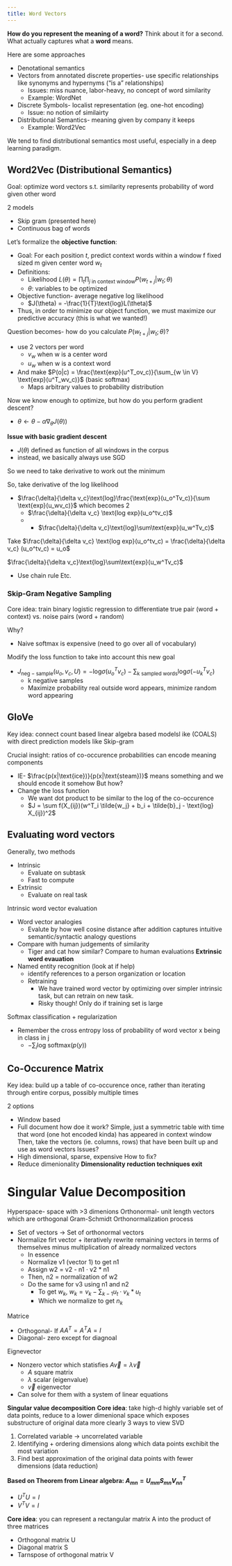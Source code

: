 ```yaml
---
title: Word Vectors
---
```

**How do you represent the meaning of a word?** Think about it for a second. What actually captures what a **word** means.

Here are some approaches
- Denotational semantics
- Vectors from annotated discrete properties- use specific relationships like synonyms and hypernyms (“is a” relationships)
	- Issues: miss nuance, labor-heavy, no concept of word similarity
	- Example: WordNet
- Discrete Symbols- localist representation (eg. one-hot encoding)
	- Issue: no notion of similairty
- Distributional Semantics- meaning given by company it keeps
	- Example: Word2Vec

We tend to find distributional semantics most useful, especially in a deep learning paradigm.
## Word2Vec (Distributional Semantics)
Goal: optimize word vectors s.t. similarity represents probability of word given other word

2 models
- Skip gram (presented here)
- Continuous bag of words

Let’s formalize the **objective function**:
- Goal: For each position $t$, predict context words within a window f fixed sized m given center word $w_t$
- Definitions:
	- Likelihood $L(\theta) = \prod_t \prod_{j \text{ in context window}} P(w_{t+j}|w_t; \theta)$ 
	- $\theta$: variables to be optimized
- Objective function- average negative log likelihood
	- $J(\theta) = -\frac{1}{T}\text{log}L(\theta)$
- Thus, in order to minimize our object function, we must maximize our predictive accuracy (this is what we wanted!)

Question becomes- how do you calculate $P(w_{t+j}|w_t; \theta)$?
- use 2 vectors per word
	- $v_w$ when w is a center word
	- $u_w$ when w is a context word
- And make $P(o|c) = \frac{\text{exp}(u^T_ov_c)}{\sum_{w \in V} \text{exp}(u^T_wv_c)}$  (basic softmax)
	- Maps arbitrary values to probability distribution

Now we know enough to optimize, but how do you perform gradient descent?
-  $\theta \leftarrow \theta - \alpha \nabla_\theta J(\theta))$

**Issue with basic gradient descent**
- $J(\theta)$ defined as function of all windows in the corpus
- instead, we basically always use SGD

So we need to take derivative to work out the minimum

So, take derivative of the log likelihood
- $\frac{\delta}{\delta v_c}\text{log}\frac{\text{exp}(u_o^Tv_c)}{\sum \text{exp}(u_wv_c)}$ which becomes 2
	- $\frac{\delta}{\delta v_c} \text{log exp}(u_o^tv_c)$
	- - $\frac{\delta}{\delta v_c}\text{log}\sum\text{exp}(u_w^Tv_c)$  

Take $\frac{\delta}{\delta v_c} \text{log exp}(u_o^tv_c) = \frac{\delta}{\delta v_c} (u_o^tv_c) = u_o$

$\frac{\delta}{\delta v_c}\text{log}\sum\text{exp}(u_w^Tv_c)$ 
- Use chain rule
Etc.

### Skip-Gram Negative Sampling
Core idea: train binary logistic regression to differentiate true pair  (word + context) vs. noise pairs (word + random)

Why?
- Naive softmax is expensive (need to go over all of vocabulary)

Modify the loss function to take into account this new goal
- $J_{\text{neg}-\text{sample}}(u_o,v_c,U) = -\text{log}\sigma(u_o^Tv_c) - \sum_{\text{k sampled words} } \text{log}\sigma(-u_k^Tv_c)$ 
	- k negative samples
	- Maximize probability real outside word appears, minimize random word appearing

## GloVe
Key idea: connect count based linear algebra based modelsl ike (COALS) with direct prediction models like Skip-gram

Crucial insight: ratios of co-occurence probabilities can encode meaning components
- IE- $\frac{p(x|\text{ice})}{p(x|\text{steam})}$ means something  and we should encode it somehow
But how?
- Change the loss function
	- We want dot product to be similar to the log of the co-occurence
	- $J = \sum f(X_{ij})(w^T_i \tilde{w_j} + b_i + \tilde{b}_j - \text{log} X_{ij})^2$ 



## Evaluating word vectors
Generally, two methods
- Intrinsic
	- Evaluate on subtask
	- Fast to compute
- Extrinsic
	- Evaluate on real task

Intrinsic word vector evaluation
- Word vector analogies
	- Evalute by how well cosine distance after addition captures intuitive semantic/syntactic analogy questions
- Compare with human judgements of similarity
	- Tiger and cat how similar? Compare to human evaluations
**Extrinsic word evauation**
- Named entity recognition (look at if help)
	- identify references to a person organization or location
	- Retraining
		- We have trained word vector by optimizing over simpler intrinsic task, but can retrain on new task. 
		- Risky though!  Only do if training set is large

Softmax classification + regularization
- Remember the cross entropy loss of probability of word vector x being in class in j
	- $- \sum_i \text{log}\ \text{softmax}(p(y))$



## Co-Occurence Matrix
Key idea: build up a table of co-occurence once, rather than iterating through entire corpus, possibly multiple times

2 options
- Window based
- Full document
how doe it work?
Simple, just a symmetric table with time that word (one hot encoded kinda) has appeared in context window
Then, take the vectors (ie. columns, rows) that have been built up and use as word vectors
Issues?
- High dimensional, sparse, expensive
How to fix?
- Reduce dimenionality
**Dimensionality reduction techniques exit**

# Singular Value Decomposition

Hyperspace- space with >3 dimenions
Orthonormal- unit length vectors which are orthogonal
Gram-Schmidt Orthonormalization process
- Set of vectors → Set of orthonormal vectors
- Normalize firt vector + iteratively rewrite remaining vectors in terms of themselves minus multiplication of already normalized vectors
	- In essence
	- Normalize v1 (vector 1) to get n1
	- Assign w2 =  v2 - n1 $\cdot$ v2 * n1
	- Then, n2 = normalization of w2
	- Do the same for v3 using n1 and n2
		- To get $w_k$, $w_k = v_k - \sum_{k-1}u_t \cdot v_k * u_t$ 
		- Which we normalize to get $n_k$

Matrice
- Orthogonal- If $AA^T=A^TA=I$ 
- Diagonal- zero except for diagnoal

Eignevector
- Nonzero vector which statisfies $A \overrightarrow{v} = \lambda \overrightarrow{v}$
	- $A$ square matrix
	- $\lambda$ scalar (eigenvalue)
	- $\overrightarrow{v}$ eigenvector
- Can solve for them with a system of linear equations

**Singular value decomposition**
**Core idea**: take high-d highly variable set of data points, reduce to a lower dimenional space which exposes substructure of original data more clearly
3 ways to view SVD
1. Correlated variable → uncorrelated variable
2. Identifying + ordering dimensions along which data points exchibit the most variation
3. Find best approximation of the original data points with fewer dimensions (data reduction)

**Based on Theorem from Linear algebra: $A_{mn}=U_{mm}S_{mn}V_{nn}^T$**
- $U^TU = I$
- $V^TV = I$

**Core idea**: you can represent a rectangular matrix A into the product of three matrices
- Orthogonal matrix U
- Diagonal matrix S
- Tarnspose of orthogonal matrix V
